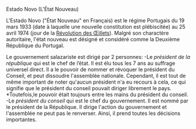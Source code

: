 Estado Novo (L'État Nouveau)

L'Estado Novo ("État Nouveau" en Français) est le régime Portugais du 19 mars 1933 (date à laquelle une nouvelle constitution est plébiscitée) au 25 avril 1974 (jour de la [Révolution des Œillets](TODO)). Malgré son charactère autoritaire, l'état nouveau est désigné et considéré comme la Deuxième République du Portugal.

Le gouvernement salazariste est dirigé par 2 personnes: 
-Le *président de la république* qui est le chef de l’état. Il est élu tous les 7 ans au suffrage universel direct. Il a le pouvoir de nommer et révoquer le président du Conseil, et peut dissoudre l'assemblée nationale. Cependant, il est tout de même important de noter qu'aucun président n'a eu recours à cela, ce qui signifie que le président du conseil pouvait diriger librement le pays.
\*Toutefois,le pouvoir était toujours entre les mains du président du conseil.
-Le *président du conseil* qui est le chef du gouvernement. Il est nommé par le président de la République. Il dirige l'action du gouvernement et l'assemblée ne peut pas le renverser. Ainsi, il prend toutes les décisions importantes.